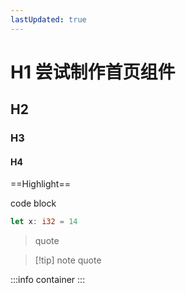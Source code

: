 ```yaml
---
lastUpdated: true
---
```

# H1 尝试制作首页组件


## H2

### H3

#### H4

==Highlight==

code block

```rust
let x: i32 = 14
```

> quote

>[!tip] note quote

:::info
container
:::
